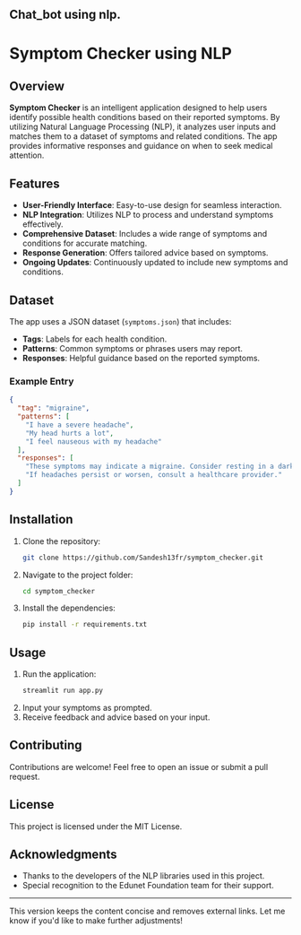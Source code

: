Chat_bot using nlp.
---

# Symptom Checker using NLP

## Overview

**Symptom Checker** is an intelligent application designed to help users identify possible health conditions based on their reported symptoms. By utilizing Natural Language Processing (NLP), it analyzes user inputs and matches them to a dataset of symptoms and related conditions. The app provides informative responses and guidance on when to seek medical attention.

## Features

- **User-Friendly Interface**: Easy-to-use design for seamless interaction.
- **NLP Integration**: Utilizes NLP to process and understand symptoms effectively.
- **Comprehensive Dataset**: Includes a wide range of symptoms and conditions for accurate matching.
- **Response Generation**: Offers tailored advice based on symptoms.
- **Ongoing Updates**: Continuously updated to include new symptoms and conditions.

## Dataset

The app uses a JSON dataset (`symptoms.json`) that includes:

- **Tags**: Labels for each health condition.
- **Patterns**: Common symptoms or phrases users may report.
- **Responses**: Helpful guidance based on the reported symptoms.

### Example Entry

```json
{
  "tag": "migraine",
  "patterns": [
    "I have a severe headache",
    "My head hurts a lot",
    "I feel nauseous with my headache"
  ],
  "responses": [
    "These symptoms may indicate a migraine. Consider resting in a dark room and staying hydrated.",
    "If headaches persist or worsen, consult a healthcare provider."
  ]
}
```

## Installation

1. Clone the repository:
   ```bash
   git clone https://github.com/Sandesh13fr/symptom_checker.git
   ```
2. Navigate to the project folder:
   ```bash
   cd symptom_checker
   ```
3. Install the dependencies:
   ```bash
   pip install -r requirements.txt
   ```

## Usage

1. Run the application:
   ```bash
   streamlit run app.py
   ```
2. Input your symptoms as prompted.
3. Receive feedback and advice based on your input.

## Contributing

Contributions are welcome! Feel free to open an issue or submit a pull request.

## License

This project is licensed under the MIT License.

## Acknowledgments

- Thanks to the developers of the NLP libraries used in this project.
- Special recognition to the Edunet Foundation team for their support.

---

This version keeps the content concise and removes external links. Let me know if you'd like to make further adjustments!
